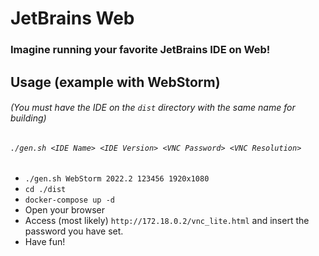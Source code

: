 # JetBrains Web
### Imagine running your favorite JetBrains IDE on Web!


## Usage (example with WebStorm)
###### (You must have the IDE on the `dist` directory with the same name for building)
###### `./gen.sh <IDE Name> <IDE Version> <VNC Password> <VNC Resolution>`
- `./gen.sh WebStorm 2022.2 123456 1920x1080`
- `cd ./dist`
- `docker-compose up -d`
- Open your browser
- Access (most likely) `http://172.18.0.2/vnc_lite.html` and insert the password you have set.
- Have fun!
